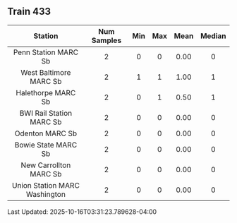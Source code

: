 ## Train 433

| Station | Num Samples | Min | Max | Mean | Median |
| :-----: | :---------: | :-: | :-: | :--: | :----: |
| Penn Station MARC Sb | 2 | 0 | 0 | 0.00 | 0 |
| West Baltimore MARC Sb | 2 | 1 | 1 | 1.00 | 1 |
| Halethorpe MARC Sb | 2 | 0 | 1 | 0.50 | 1 |
| BWI Rail Station MARC Sb | 2 | 0 | 0 | 0.00 | 0 |
| Odenton MARC Sb | 2 | 0 | 0 | 0.00 | 0 |
| Bowie State MARC Sb | 2 | 0 | 0 | 0.00 | 0 |
| New Carrollton MARC Sb | 2 | 0 | 0 | 0.00 | 0 |
| Union Station MARC Washington | 2 | 0 | 0 | 0.00 | 0 |


Last Updated: 2025-10-16T03:31:23.789628-04:00